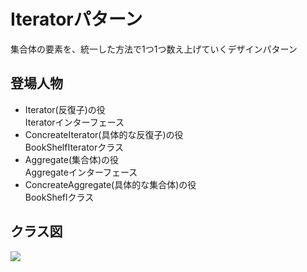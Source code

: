 # Iteratorパターン
集合体の要素を、統一した方法で1つ1つ数え上げていくデザインパターン

## 登場人物
- Iterator(反復子)の役  
Iteratorインターフェース
- ConcreateIterator(具体的な反復子)の役    
BookShelfIteratorクラス
- Aggregate(集合体)の役  
Aggregateインターフェース
- ConcreateAggregate(具体的な集合体)の役  
BookSheflクラス

## クラス図
![](https://upload.wikimedia.org/wikipedia/commons/thumb/1/13/Iterator_UML_class_diagram.svg/500px-Iterator_UML_class_diagram.svg.png)
